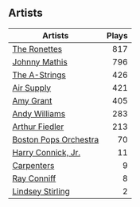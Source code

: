 ## Artists
Artists | Plays 
----- | -----: 
[The Ronettes](/artists/the-ronettes-89545) | 817
[Johnny Mathis](/artists/johnny-mathis-14581) | 796
[The A-Strings](/artists/the-a-strings-30605705) | 426
[Air Supply](/artists/air-supply-2618) | 421
[Amy Grant](/artists/amy-grant-3053) | 405
[Andy Williams](/artists/andy-williams-16425) | 283
[Arthur Fiedler](/artists/arthur-fiedler-122289) | 213
[Boston Pops Orchestra](/artists/boston-pops-orchestra-136372) | 70
[Harry Connick, Jr.](/artists/harry-connick-jr-41411) | 11
[Carpenters](/artists/carpenters-39303) | 9
[Ray Conniff](/artists/ray-conniff-104848) | 8
[Lindsey Stirling](/artists/lindsey-stirling-780013) | 2

